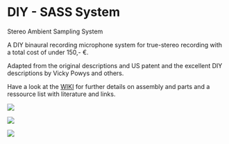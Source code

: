# DIY - SASS System
Stereo Ambient Sampling System

A DIY binaural recording microphone system for true-stereo recording with a total cost of under 150,- €.

Adapted from the original descriptions and US patent and the excellent DIY descriptions by Vicky Powys and others.

Have a look at the [WIKI](https://github.com/DD4WH/SASS/wiki) for further details on assembly and parts and a ressource list with literature and links. 

![](https://user-images.githubusercontent.com/14326464/99524616-f8bf8180-2998-11eb-9e6e-a43e6dc737b0.png)


![](https://user-images.githubusercontent.com/14326464/99524521-d299e180-2998-11eb-9950-725a3dc35739.png)


![](https://user-images.githubusercontent.com/14326464/99524653-08d76100-2999-11eb-850f-2ce0e59cd4da.png)


